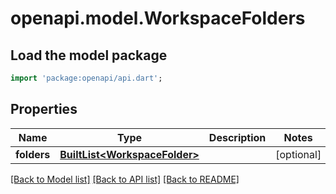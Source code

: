 # openapi.model.WorkspaceFolders

## Load the model package
```dart
import 'package:openapi/api.dart';
```

## Properties
Name | Type | Description | Notes
------------ | ------------- | ------------- | -------------
**folders** | [**BuiltList&lt;WorkspaceFolder&gt;**](WorkspaceFolder.md) |  | [optional] 

[[Back to Model list]](../README.md#documentation-for-models) [[Back to API list]](../README.md#documentation-for-api-endpoints) [[Back to README]](../README.md)


